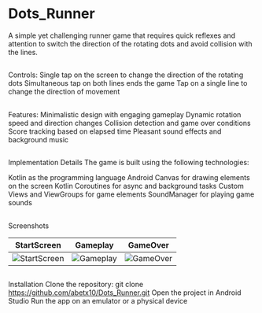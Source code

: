 # Dots_Runner
A simple yet challenging runner game that requires quick reflexes and attention to switch the direction of the rotating dots and avoid collision with the lines.

##
Controls:
Single tap on the screen to change the direction of the rotating dots
Simultaneous tap on both lines ends the game
Tap on a single line to change the direction of movement

##
Features:
Minimalistic design with engaging gameplay
Dynamic rotation speed and direction changes
Collision detection and game over conditions
Score tracking based on elapsed time
Pleasant sound effects and background music


##
Implementation Details
The game is built using the following technologies:

Kotlin as the programming language
Android Canvas for drawing elements on the screen
Kotlin Coroutines for async and background tasks
Custom Views and ViewGroups for game elements
SoundManager for playing game sounds


## 
Screenshots

|      StartScreen      |       Gameplay       |       GameOver       |
| :-------------------: | :-----------------: | :------------------: |
|  ![StartScreen][1]    | ![Gameplay][2]      | ![GameOver][3]       |

[1]: Dots_Runner/app/screenshots/1.png
[2]: Dots_Runner/app/screenshots/2.png
[3]: Dots_Runner/app/screenshots/3.png


## 
Installation
Clone the repository: git clone https://github.com/abetx10/Dots_Runner.git
Open the project in Android Studio
Run the app on an emulator or a physical device
